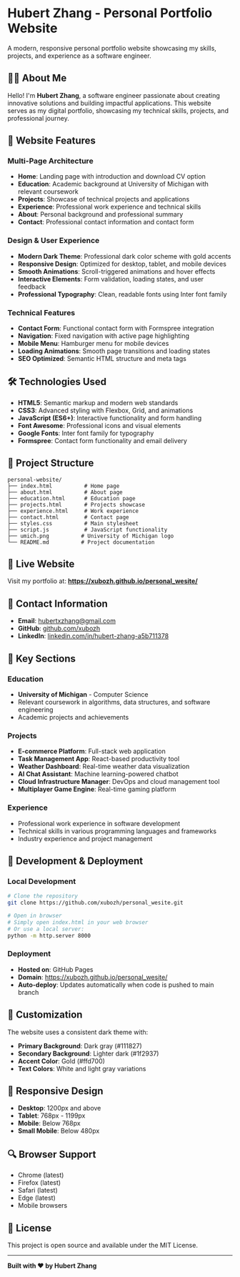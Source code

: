 # Hubert Zhang - Personal Portfolio Website

A modern, responsive personal portfolio website showcasing my skills, projects, and experience as a software engineer.

## 👨‍💻 About Me

Hello! I'm **Hubert Zhang**, a software engineer passionate about creating innovative solutions and building impactful applications. This website serves as my digital portfolio, showcasing my technical skills, projects, and professional journey.

## 🌟 Website Features

### **Multi-Page Architecture**
- **Home**: Landing page with introduction and download CV option
- **Education**: Academic background at University of Michigan with relevant coursework
- **Projects**: Showcase of technical projects and applications
- **Experience**: Professional work experience and technical skills
- **About**: Personal background and professional summary
- **Contact**: Professional contact information and contact form

### **Design & User Experience**
- **Modern Dark Theme**: Professional dark color scheme with gold accents
- **Responsive Design**: Optimized for desktop, tablet, and mobile devices
- **Smooth Animations**: Scroll-triggered animations and hover effects
- **Interactive Elements**: Form validation, loading states, and user feedback
- **Professional Typography**: Clean, readable fonts using Inter font family

### **Technical Features**
- **Contact Form**: Functional contact form with Formspree integration
- **Navigation**: Fixed navigation with active page highlighting
- **Mobile Menu**: Hamburger menu for mobile devices
- **Loading Animations**: Smooth page transitions and loading states
- **SEO Optimized**: Semantic HTML structure and meta tags

## 🛠️ Technologies Used

- **HTML5**: Semantic markup and modern web standards
- **CSS3**: Advanced styling with Flexbox, Grid, and animations
- **JavaScript (ES6+)**: Interactive functionality and form handling
- **Font Awesome**: Professional icons and visual elements
- **Google Fonts**: Inter font family for typography
- **Formspree**: Contact form functionality and email delivery

## 📁 Project Structure

```
personal-website/
├── index.html          # Home page
├── about.html          # About page
├── education.html      # Education page
├── projects.html       # Projects showcase
├── experience.html     # Work experience
├── contact.html        # Contact page
├── styles.css          # Main stylesheet
├── script.js           # JavaScript functionality
├── umich.png          # University of Michigan logo
└── README.md          # Project documentation
```

## 🚀 Live Website

Visit my portfolio at: **https://xubozh.github.io/personal_wesite/**

## 📧 Contact Information

- **Email**: hubertxzhang@gmail.com
- **GitHub**: [github.com/xubozh](https://github.com/xubozh)
- **LinkedIn**: [linkedin.com/in/hubert-zhang-a5b711378](https://www.linkedin.com/in/hubert-zhang-a5b711378/)

## 🎯 Key Sections

### **Education**
- **University of Michigan** - Computer Science
- Relevant coursework in algorithms, data structures, and software engineering
- Academic projects and achievements

### **Projects**
- **E-commerce Platform**: Full-stack web application
- **Task Management App**: React-based productivity tool
- **Weather Dashboard**: Real-time weather data visualization
- **AI Chat Assistant**: Machine learning-powered chatbot
- **Cloud Infrastructure Manager**: DevOps and cloud management tool
- **Multiplayer Game Engine**: Real-time gaming platform

### **Experience**
- Professional work experience in software development
- Technical skills in various programming languages and frameworks
- Industry experience and project management

## 🔧 Development & Deployment

### **Local Development**
```bash
# Clone the repository
git clone https://github.com/xubozh/personal_wesite.git

# Open in browser
# Simply open index.html in your web browser
# Or use a local server:
python -m http.server 8000
```

### **Deployment**
- **Hosted on**: GitHub Pages
- **Domain**: https://xubozh.github.io/personal_wesite/
- **Auto-deploy**: Updates automatically when code is pushed to main branch

## 🎨 Customization

The website uses a consistent dark theme with:
- **Primary Background**: Dark gray (#111827)
- **Secondary Background**: Lighter dark (#1f2937)
- **Accent Color**: Gold (#ffd700)
- **Text Colors**: White and light gray variations

## 📱 Responsive Design

- **Desktop**: 1200px and above
- **Tablet**: 768px - 1199px
- **Mobile**: Below 768px
- **Small Mobile**: Below 480px

## 🔍 Browser Support

- Chrome (latest)
- Firefox (latest)
- Safari (latest)
- Edge (latest)
- Mobile browsers

## 📝 License

This project is open source and available under the MIT License.

---

**Built with ❤️ by Hubert Zhang** 